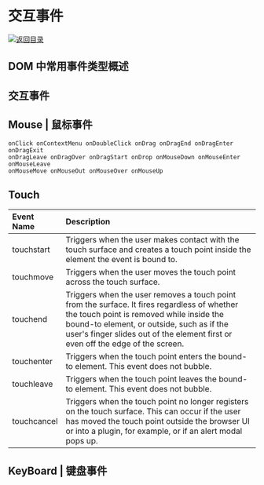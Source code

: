 # 交互事件

[![&#x8FD4;&#x56DE;&#x76EE;&#x5F55;](https://i.postimg.cc/50XLzC7C/image.png)](https://github.com/wx-chevalier/Web-Series)

## DOM 中常用事件类型概述

## 交互事件

## Mouse \| 鼠标事件

```text
onClick onContextMenu onDoubleClick onDrag onDragEnd onDragEnter onDragExit
onDragLeave onDragOver onDragStart onDrop onMouseDown onMouseEnter onMouseLeave
onMouseMove onMouseOut onMouseOver onMouseUp
```

## Touch

| Event Name | Description |
| :--- | :--- |
| touchstart | Triggers when the user makes contact with the touch surface and creates a touch point inside the element the event is bound to. |
| touchmove | Triggers when the user moves the touch point across the touch surface. |
| touchend | Triggers when the user removes a touch point from the surface. It fires regardless of whether the touch point is removed while inside the bound-to element, or outside, such as if the user's finger slides out of the element first or even off the edge of the screen. |
| touchenter | Triggers when the touch point enters the bound-to element. This event does not bubble. |
| touchleave | Triggers when the touch point leaves the bound-to element. This event does not bubble. |
| touchcancel | Triggers when the touch point no longer registers on the touch surface. This can occur if the user has moved the touch point outside the browser UI or into a plugin, for example, or if an alert modal pops up. |

## KeyBoard \| 键盘事件

